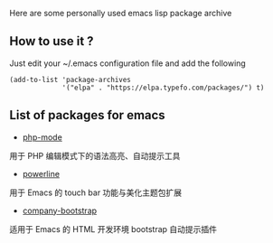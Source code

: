 Here are some personally used emacs lisp package archive

## How to use it ?

Just edit your ~/.emacs configuration file and add the following

    (add-to-list 'package-archives
                 '("elpa" . "https://elpa.typefo.com/packages/") t)

## List of packages for emacs

- [php-mode](http://elpa.typefo.com/packages/php-mode-1.21.1.tar)

用于 PHP 编辑模式下的语法高亮、自动提示工具

- [powerline](http://elpa.typefo.com/packages/powerline-2.4.tar)

用于 Emacs 的 touch bar 功能与美化主题包扩展

- [company-bootstrap](http://elpa.typefo.com/packages/company-bootstrap-4.3.1.tar)

适用于 Emacs 的 HTML 开发环境 bootstrap 自动提示插件
